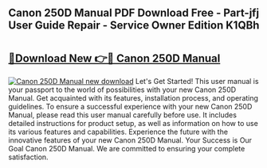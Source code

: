 ## Canon 250D Manual PDF Download Free - Part-jfj User Guide Repair - Service Owner Edition K1QBh

# <h2><a href="http://cf13175.oget.top/?id=Canon+250D+Manual">🔗Download New 👉🔴 Canon 250D Manual</a></h2>

[![Canon 250D Manual new download](https://i.imgur.com/5g1atiW.png)](http://cf13175.oget.top/?id=Canon+250D+Manual)
Let's Get Started! This user manual is your passport to the world of possibilities with your new Canon 250D Manual. Get acquainted with its features, installation process, and operating guidelines. To ensure a successful experience with your new Canon 250D Manual, please read this user manual carefully before use. It includes detailed instructions for product setup, as well as information on how to use its various features and capabilities. Experience the future with the innovative features of your new Canon 250D Manual. Your Success is Our Goal Canon 250D Manual. We are committed to ensuring your complete satisfaction.
